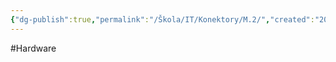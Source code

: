 ```yaml
---
{"dg-publish":true,"permalink":"/Škola/IT/Konektory/M.2/","created":"2024-03-18T20:53:25.399+01:00","updated":"2024-03-13T18:15:35.466+01:00"}
---
```


#Hardware 